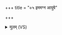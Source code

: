 +++
title = "०५ इममग्न आयुषे"

+++
<details><summary>मूलम् (VS)</summary>

इ॒मम॒ग्न आयु॑षे॒ वर्च॑से नय प्रि॒यं रेतो॑ वरुण मित्र राजन्।  
मा॒तेवा॑स्मा अदिते॒ शर्म॑ यच्छ॒ विश्वे॑ देवा ज॒रद॑ष्टि॒र्यथास॑त् ॥
</details>